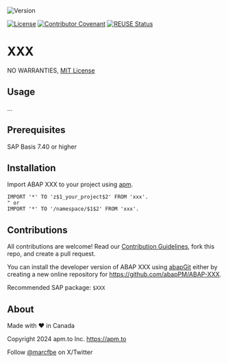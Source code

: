 ![Version](https://img.shields.io/endpoint?url=https://shield.abap.space/version-shield-json/github/abapPM/ABAP-XXX/src/zcl_XXX.clas.abap/c_version&label=Version&color=blue)

[![License](https://img.shields.io/github/license/abapPM/ABAP-XXX?label=License&color=success)](LICENSE)
[![Contributor Covenant](https://img.shields.io/badge/Contributor%20Covenant-2.1-4baaaa.svg?color=green)](https://github.com/abapPM/.github/blob/main/CODE_OF_CONDUCT.md)
[![REUSE Status](https://api.reuse.software/badge/github.com/abapPM/ABAP-XXX)](https://api.reuse.software/info/github.com/abapPM/ABAP-XXX)

# XXX



NO WARRANTIES, [MIT License](LICENSE)

## Usage

...

## Prerequisites

SAP Basis 7.40 or higher

## Installation

Import ABAP XXX to your project using [apm](https://abappm.com).

```abap
IMPORT '*' TO 'z$1_your_project$2' FROM 'xxx'.
" or
IMPORT '*' TO '/namespace/$1$2' FROM 'xxx'.
```

## Contributions

All contributions are welcome! Read our [Contribution Guidelines](CONTRIBUTING.md), fork this repo, and create a pull request.

You can install the developer version of ABAP XXX using [abapGit](https://github.com/abapGit/abapGit) either by creating a new online repository for https://github.com/abapPM/ABAP-XXX.

Recommended SAP package: `$XXX`

## About

Made with ❤️ in Canada

Copyright 2024 apm.to Inc. <https://apm.to>

Follow [@marcfbe](https://twitter.com/marcfbe) on X/Twitter
